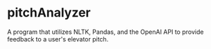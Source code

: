 # pitchAnalyzer
A program that utilizes NLTK, Pandas, and the OpenAI API to provide feedback to a user's elevator pitch. 
